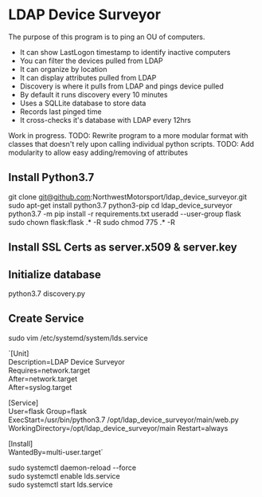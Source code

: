 # LDAP Device Surveyor
The purpose of this program is to ping an OU of computers.
* It can show LastLogon timestamp to identify inactive computers
* You can filter the devices pulled from LDAP
* It can organize by location
* It can display attributes pulled from LDAP
* Discovery is where it pulls from LDAP and pings device pulled
* By default it runs discovery every 10 minutes
* Uses a SQLLite database to store data
* Records last pinged time
* It cross-checks it's database with LDAP every 12hrs

Work in progress.
TODO: Rewrite program to a more modular format with classes that doesn't rely upon calling individual python scripts.
TODO: Add modularity to allow easy adding/removing of attributes


## Install Python3.7
git clone git@github.com:NorthwestMotorsport/ldap_device_surveyor.git
sudo apt-get install python3.7 python3-pip
cd ldap_device_surveyor
python3.7 -m pip install -r requirements.txt
useradd --user-group flask  
sudo chown flask:flask .* -R 
sudo chmod 775 .* -R  

## Install SSL Certs as server.x509 & server.key

## Initialize database
python3.7 discovery.py

## Create Service
sudo vim /etc/systemd/system/lds.service

`[Unit]  
Description=LDAP Device Surveyor  
Requires=network.target  
After=network.target  
After=syslog.target  

[Service]  
User=flask 
Group=flask  
ExecStart=/usr/bin/python3.7 /opt/ldap_device_surveyor/main/web.py  
WorkingDirectory=/opt/ldap_device_surveyor/main
Restart=always  

[Install]  
WantedBy=multi-user.target`

sudo systemctl daemon-reload --force  
sudo systemctl enable lds.service  
sudo systemctl start lds.service  
